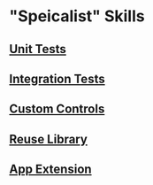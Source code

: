 # "Speicalist" Skills

## [Unit Tests](https://github.com/msg-CareerPaths/sap-ui5-persona/blob/main/chapters/001-specialist-skills/006a-Unit-Tests.md)

## [Integration Tests](https://github.com/msg-CareerPaths/sap-ui5-persona/blob/main/chapters/001-specialist-skills/006b-Integration-Tests.md)

## [Custom Controls](https://github.com/msg-CareerPaths/sap-ui5-persona/blob/main/chapters/001-specialist-skills/006c-Custom-Controls.md)

## [Reuse Library](https://github.com/msg-CareerPaths/sap-ui5-persona/blob/main/chapters/001-specialist-skills/006d-Reuse-Library.md)

## [App Extension](https://github.com/msg-CareerPaths/sap-ui5-persona/blob/main/chapters/001-specialist-skills/006e-App-Extension.md)
